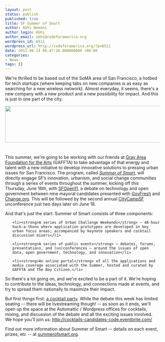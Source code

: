 ```yaml
---
layout: post
status: publish
published: true
title: SF Summer of Smart
author: Abhi Nemani
author_login: Abhi
author_email: abhi@codeforamerica.org
wordpress_id: 6511
wordpress_url: http://codeforamerica.org/?p=6511
date: 2011-06-14 06:47:26.000000000 +00:00
categories:
- News
tags: []
---
```

We're thrilled to be based out of the SoMA area of San Francisco, a hotbed for tech startups (where keeping tabs on new companies is as easy as searching for a new wireless network). Almost everyday, it seems, there's a new company with a new product and a new possibility for impact. And this is just in one part of the city.



<a href="http://summerofsmart.org"><img src="http://codeforamerica.org/wp-content/uploads/2011/06/header4.png" alt="" title="header4" width="600" height="120" style="margin-bottom: 25px;" class="aligncenter size-full wp-image-6540" /></a>



This summer, we're going to be working with our friends at <a href="http://gaffta.org">Gray Area Foundation for the Arts</a> (GAFFTA) to take advantage of that energy and talent with a new initiative to develop innovative solutions to pressing urban issues for San Francisco. The program, called <em><a href="http://summerofsmart.org">Summer of Smart</a></em>, will directly engage SF’s innovation, urbanism, and social change communities through a series of events throughout the summer, kicking off this Thursday, June 16th, with <a href="http://sf.govfresh.com/sfopen2011/">SFOpen11</a>, a debate on technology and open government between nine mayoral candidates presented with <a href="http://govfresh.com">GovFresh</a> and <a href="http://change.org">Change.org</a>. This will be followed by the second annual <a href="http://citycampsf.org">CityCampSF</a> unconference just two days later on June 18.

<!--more-->

And that's just the start. Summer of Smart consists of three components:

<ul>

	<li><strong>A series of Urban Challenge Weekends</strong> – 48-hour hack-a-thons where application prototypes are developed in key urban focus areas; accompanied by keynote speakers and cocktail discussion mixers</li>

	<li><strong>A series of public events</strong> – debates, forums, presentations, and (un)conferences – around the issues of open data, open government, technology, and innovation</li>

	<li><strong>An online portal</strong> of all the applications and media coverage associated with the Summer, hosted and curated by GAFFTA and The Bay Citizen.</li>

</ul>

So there's a lot going on, and we're excited to be a part of it. We're hoping to contribute to the ideas, technology, and connections made at events, and try to spread them nationally to maximize their impact.



But first things first: <a href="http://cocktails-candidates-code.eventbrite.com/">a cocktail party</a>. While the debate this week has limited seating -- there will be livestreaming though! -- as soon as it ends, we'll open up the space at the Automattic / Wordpress offices for cocktails, mixing, and discussion of the debate and all the exciting issues involved. We hope you'll join us: <a href="http://cocktails-candidates-code.eventbrite.com/">http://cocktails-candidates-code.eventbrite.com/</a>



Find out more information about Summer of Smart -- details on each event, prizes, etc -- at <a href="http://summerofsmart.org">summerofsmart.org</a>.
